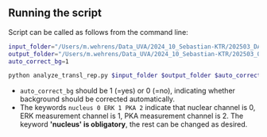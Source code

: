 

## Running the script

Script can be called as follows from the command line:

```bash
input_folder="/Users/m.wehrens/Data_UVA/2024_10_Sebastian-KTR/202503_DATA_julian/Thrombine/"
output_folder="/Users/m.wehrens/Data_UVA/2024_10_Sebastian-KTR/202503_OUTPUT-testmw/"
auto_correct_bg=1

python analyze_transl_rep.py $input_folder $output_folder $auto_correct_bg nucleus 0 ERK 1 PKA 2
```

- `auto_correct_bg` should be 1 (=yes) or 0 (=no), indicating whether background should be corrected automatically.
- The keywords `nucleus 0 ERK 1 PKA 2` indicate that nuclear channel is 0, ERK measurement channel is 1, PKA measurement channel is 2. The keyword **'nucleus' is obligatory**, the rest can be changed as desired.
